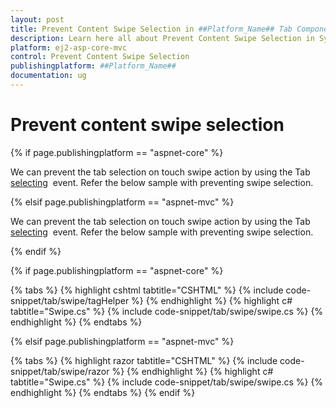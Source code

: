 ```yaml
---
layout: post
title: Prevent Content Swipe Selection in ##Platform_Name## Tab Component
description: Learn here all about Prevent Content Swipe Selection in Syncfusion ##Platform_Name## Tab component of Syncfusion Essential JS 2 and more.
platform: ej2-asp-core-mvc
control: Prevent Content Swipe Selection
publishingplatform: ##Platform_Name##
documentation: ug
---
```



# Prevent content swipe selection

{% if page.publishingplatform == "aspnet-core" %}

We can prevent the tab selection on touch swipe action by using the Tab [selecting](https://help.syncfusion.com/cr/cref_files/aspnetcore-js2/aspnetcore/Syncfusion.EJ2~Syncfusion.EJ2.Navigations.Tab~Selecting.html) &nbsp;event. Refer the below sample with preventing swipe selection.

{% elsif page.publishingplatform == "aspnet-mvc" %}

We can prevent the tab selection on touch swipe action by using the Tab [selecting](https://help.syncfusion.com/cr/cref_files/aspnetmvc-js2/aspnetmvc/Syncfusion.EJ2~Syncfusion.EJ2.Navigations.Tab~Selecting.html) &nbsp;event. Refer the below sample with preventing swipe selection.

{% endif %}

{% if page.publishingplatform == "aspnet-core" %}

{% tabs %}
{% highlight cshtml tabtitle="CSHTML" %}
{% include code-snippet/tab/swipe/tagHelper %}
{% endhighlight %}
{% highlight c# tabtitle="Swipe.cs" %}
{% include code-snippet/tab/swipe/swipe.cs %}
{% endhighlight %}
{% endtabs %}

{% elsif page.publishingplatform == "aspnet-mvc" %}

{% tabs %}
{% highlight razor tabtitle="CSHTML" %}
{% include code-snippet/tab/swipe/razor %}
{% endhighlight %}
{% highlight c# tabtitle="Swipe.cs" %}
{% include code-snippet/tab/swipe/swipe.cs %}
{% endhighlight %}
{% endtabs %}
{% endif %}

